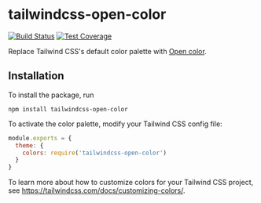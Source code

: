 # tailwindcss-open-color
[![Build Status](https://travis-ci.com/jonaskay/tailwindcss-open-color.svg?branch=master)](https://travis-ci.com/jonaskay/tailwindcss-open-color)
[![Test Coverage](https://api.codeclimate.com/v1/badges/5114f73f33df3766c76f/test_coverage)](https://codeclimate.com/github/jonaskay/tailwindcss-open-color/test_coverage)

Replace Tailwind CSS's default color palette with [Open color](https://yeun.github.io/open-color/).

## Installation

To install the package, run

    npm install tailwindcss-open-color

To activate the color palette, modify your Tailwind CSS config file:

```javascript
module.exports = {
  theme: {
    colors: require('tailwindcss-open-color')
  }
}
```

To learn more about how to customize colors for your Tailwind CSS project, see https://tailwindcss.com/docs/customizing-colors/.
